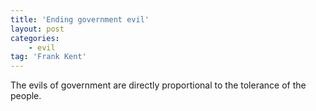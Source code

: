 ```yaml
---
title: 'Ending government evil'
layout: post
categories:
    - evil
tag: 'Frank Kent'
---
```


The evils of government are directly proportional to the tolerance of the people.